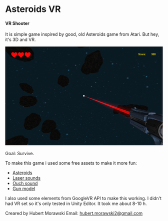 # Asteroids VR

#### VR Shooter

It is simple game inspired by  good, old Asteroids game from Atari. But hey, it's 3D and VR.

![gameplay1](docs/gameplay1.png)

Goal: Survive.

To make this game i used some free assets to make it more fun:
*  [Asteroids](https://www.assetstore.unity3d.com/en/#!/content/84988)
*  [Laser sounds](https://www.assetstore.unity3d.com/en/#!/content/84988)
*  [Ouch sound](http://www.soundsboom.com/sound/601517/voice-prompts-male-voice-human-voice-clip-male-old-exclamations-ouch)
*  [Gun model](https://www.assetstore.unity3d.com/en/#!/content/84988)

I also used some elements from GoogleVR API to make this working. 
I didn't had VR set so it's only tested in Unity Editor.
It took me about 8-10 h. 

Creared by Hubert Morawski
Email: hubert.morawski2@gmail.com